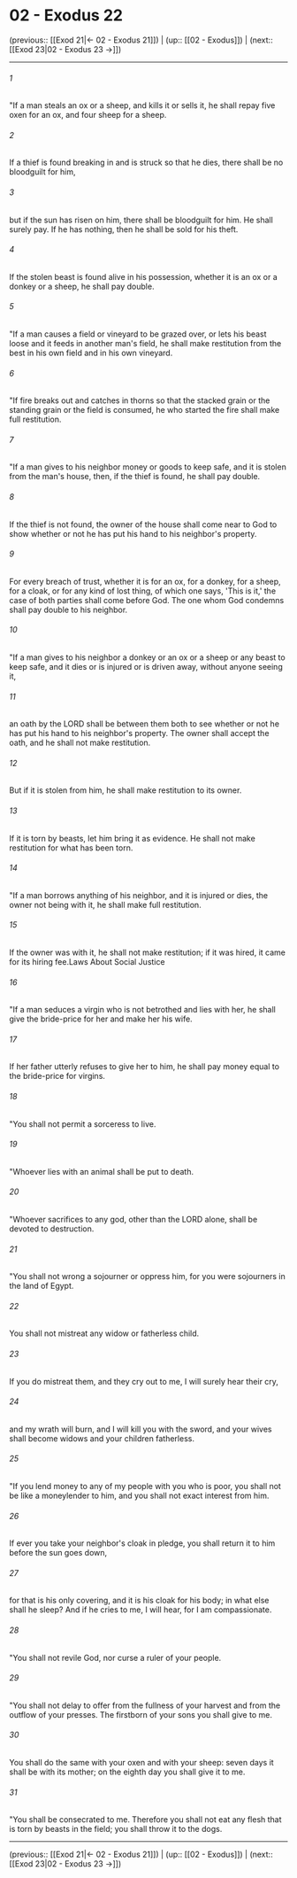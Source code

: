 # 02 - Exodus 22

(previous:: [[Exod 21|← 02 - Exodus 21]]) | (up:: [[02 - Exodus]]) | (next:: [[Exod 23|02 - Exodus 23 →]])

***


###### 1 
"If a man steals an ox or a sheep, and kills it or sells it, he shall repay five oxen for an ox, and four sheep for a sheep. 

###### 2 
If a thief is found breaking in and is struck so that he dies, there shall be no bloodguilt for him, 

###### 3 
but if the sun has risen on him, there shall be bloodguilt for him. He shall surely pay. If he has nothing, then he shall be sold for his theft. 

###### 4 
If the stolen beast is found alive in his possession, whether it is an ox or a donkey or a sheep, he shall pay double. 

###### 5 
"If a man causes a field or vineyard to be grazed over, or lets his beast loose and it feeds in another man's field, he shall make restitution from the best in his own field and in his own vineyard. 

###### 6 
"If fire breaks out and catches in thorns so that the stacked grain or the standing grain or the field is consumed, he who started the fire shall make full restitution. 

###### 7 
"If a man gives to his neighbor money or goods to keep safe, and it is stolen from the man's house, then, if the thief is found, he shall pay double. 

###### 8 
If the thief is not found, the owner of the house shall come near to God to show whether or not he has put his hand to his neighbor's property. 

###### 9 
For every breach of trust, whether it is for an ox, for a donkey, for a sheep, for a cloak, or for any kind of lost thing, of which one says, 'This is it,' the case of both parties shall come before God. The one whom God condemns shall pay double to his neighbor. 

###### 10 
"If a man gives to his neighbor a donkey or an ox or a sheep or any beast to keep safe, and it dies or is injured or is driven away, without anyone seeing it, 

###### 11 
an oath by the LORD shall be between them both to see whether or not he has put his hand to his neighbor's property. The owner shall accept the oath, and he shall not make restitution. 

###### 12 
But if it is stolen from him, he shall make restitution to its owner. 

###### 13 
If it is torn by beasts, let him bring it as evidence. He shall not make restitution for what has been torn. 

###### 14 
"If a man borrows anything of his neighbor, and it is injured or dies, the owner not being with it, he shall make full restitution. 

###### 15 
If the owner was with it, he shall not make restitution; if it was hired, it came for its hiring fee.Laws About Social Justice 

###### 16 
"If a man seduces a virgin who is not betrothed and lies with her, he shall give the bride-price for her and make her his wife. 

###### 17 
If her father utterly refuses to give her to him, he shall pay money equal to the bride-price for virgins. 

###### 18 
"You shall not permit a sorceress to live. 

###### 19 
"Whoever lies with an animal shall be put to death. 

###### 20 
"Whoever sacrifices to any god, other than the LORD alone, shall be devoted to destruction. 

###### 21 
"You shall not wrong a sojourner or oppress him, for you were sojourners in the land of Egypt. 

###### 22 
You shall not mistreat any widow or fatherless child. 

###### 23 
If you do mistreat them, and they cry out to me, I will surely hear their cry, 

###### 24 
and my wrath will burn, and I will kill you with the sword, and your wives shall become widows and your children fatherless. 

###### 25 
"If you lend money to any of my people with you who is poor, you shall not be like a moneylender to him, and you shall not exact interest from him. 

###### 26 
If ever you take your neighbor's cloak in pledge, you shall return it to him before the sun goes down, 

###### 27 
for that is his only covering, and it is his cloak for his body; in what else shall he sleep? And if he cries to me, I will hear, for I am compassionate. 

###### 28 
"You shall not revile God, nor curse a ruler of your people. 

###### 29 
"You shall not delay to offer from the fullness of your harvest and from the outflow of your presses. The firstborn of your sons you shall give to me. 

###### 30 
You shall do the same with your oxen and with your sheep: seven days it shall be with its mother; on the eighth day you shall give it to me. 

###### 31 
"You shall be consecrated to me. Therefore you shall not eat any flesh that is torn by beasts in the field; you shall throw it to the dogs.

***

(previous:: [[Exod 21|← 02 - Exodus 21]]) | (up:: [[02 - Exodus]]) | (next:: [[Exod 23|02 - Exodus 23 →]])
